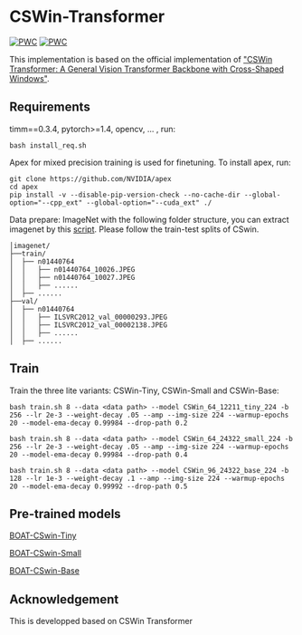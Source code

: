 # CSWin-Transformer

[![PWC](https://img.shields.io/endpoint.svg?url=https://paperswithcode.com/badge/cswin-transformer-a-general-vision/semantic-segmentation-on-ade20k)](https://paperswithcode.com/sota/semantic-segmentation-on-ade20k?p=cswin-transformer-a-general-vision)
[![PWC](https://img.shields.io/endpoint.svg?url=https://paperswithcode.com/badge/cswin-transformer-a-general-vision/semantic-segmentation-on-ade20k-val)](https://paperswithcode.com/sota/semantic-segmentation-on-ade20k-val?p=cswin-transformer-a-general-vision)

This implementation is based on the official implementation of ["CSWin Transformer: A General Vision Transformer Backbone with Cross-Shaped Windows"](https://arxiv.org/pdf/2107.00652.pdf). 

## Requirements

timm==0.3.4, pytorch>=1.4, opencv, ... , run:

```
bash install_req.sh
```

Apex for mixed precision training is used for finetuning. To install apex, run:

```
git clone https://github.com/NVIDIA/apex
cd apex
pip install -v --disable-pip-version-check --no-cache-dir --global-option="--cpp_ext" --global-option="--cuda_ext" ./
```

Data prepare: ImageNet with the following folder structure, you can extract imagenet by this [script](https://gist.github.com/BIGBALLON/8a71d225eff18d88e469e6ea9b39cef4).
Please follow the train-test splits of CSwin.

```
│imagenet/
├──train/
│  ├── n01440764
│  │   ├── n01440764_10026.JPEG
│  │   ├── n01440764_10027.JPEG
│  │   ├── ......
│  ├── ......
├──val/
│  ├── n01440764
│  │   ├── ILSVRC2012_val_00000293.JPEG
│  │   ├── ILSVRC2012_val_00002138.JPEG
│  │   ├── ......
│  ├── ......
```

## Train

Train the three lite variants: CSWin-Tiny, CSWin-Small and CSWin-Base:
```
bash train.sh 8 --data <data path> --model CSWin_64_12211_tiny_224 -b 256 --lr 2e-3 --weight-decay .05 --amp --img-size 224 --warmup-epochs 20 --model-ema-decay 0.99984 --drop-path 0.2
```
```
bash train.sh 8 --data <data path> --model CSWin_64_24322_small_224 -b 256 --lr 2e-3 --weight-decay .05 --amp --img-size 224 --warmup-epochs 20 --model-ema-decay 0.99984 --drop-path 0.4
```
```
bash train.sh 8 --data <data path> --model CSWin_96_24322_base_224 -b 128 --lr 1e-3 --weight-decay .1 --amp --img-size 224 --warmup-epochs 20 --model-ema-decay 0.99992 --drop-path 0.5
```

## Pre-trained models

[BOAT-CSwin-Tiny](https://www.dropbox.com/s/rsmtu6r0v2lt0y5/cswin_tiny.pth.tar?dl=0)

[BOAT-CSwin-Small](https://www.dropbox.com/s/cnl00d1faxxoi19/cswin_small.pth.tar?dl=0)

[BOAT-CSwin-Base](https://www.dropbox.com/s/92sr8r8zhng1mqg/cswin_base.pth.tar?dl=0)

## Acknowledgement
This is developped based on CSWin Transformer
